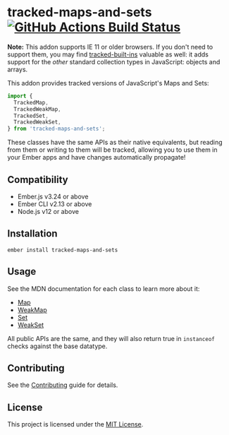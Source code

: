 tracked-maps-and-sets [![GitHub Actions Build Status](https://github.com/tracked-tools/tracked-maps-and-sets/workflows/CI/badge.svg)](https://github.com/tracked-tools/tracked-maps-and-sets/actions/workflows/CI.yml?query=branch%3Amaster)
==============================================================================

**Note:** This addon supports IE 11 or older browsers. If you don't need to support them, you may find [tracked-built-ins](https://github.com/pzuraq/tracked-built-ins) valuable as well: it adds support for the *other* standard collection types in JavaScript: objects and arrays.

This addon provides tracked versions of JavaScript's Maps and Sets:

```js
import {
  TrackedMap,
  TrackedWeakMap,
  TrackedSet,
  TrackedWeakSet,
} from 'tracked-maps-and-sets';
```

These classes have the same APIs as their native equivalents, but reading from
them or writing to them will be tracked, allowing you to use them in your Ember
apps and have changes automatically propagate!


Compatibility
------------------------------------------------------------------------------

* Ember.js v3.24 or above
* Ember CLI v2.13 or above
* Node.js v12 or above


Installation
------------------------------------------------------------------------------

```
ember install tracked-maps-and-sets
```


Usage
------------------------------------------------------------------------------

See the MDN documentation for each class to learn more about it:

- [Map](https://developer.mozilla.org/en-US/docs/Web/JavaScript/Reference/Global_Objects/Map)
- [WeakMap](https://developer.mozilla.org/en-US/docs/Web/JavaScript/Reference/Global_Objects/WeakMap)
- [Set](https://developer.mozilla.org/en-US/docs/Web/JavaScript/Reference/Global_Objects/Set)
- [WeakSet](https://developer.mozilla.org/en-US/docs/Web/JavaScript/Reference/Global_Objects/WeakSet)

All public APIs are the same, and they will also return true in `instanceof`
checks against the base datatype.


Contributing
------------------------------------------------------------------------------

See the [Contributing](CONTRIBUTING.md) guide for details.


License
------------------------------------------------------------------------------

This project is licensed under the [MIT License](LICENSE.md).
